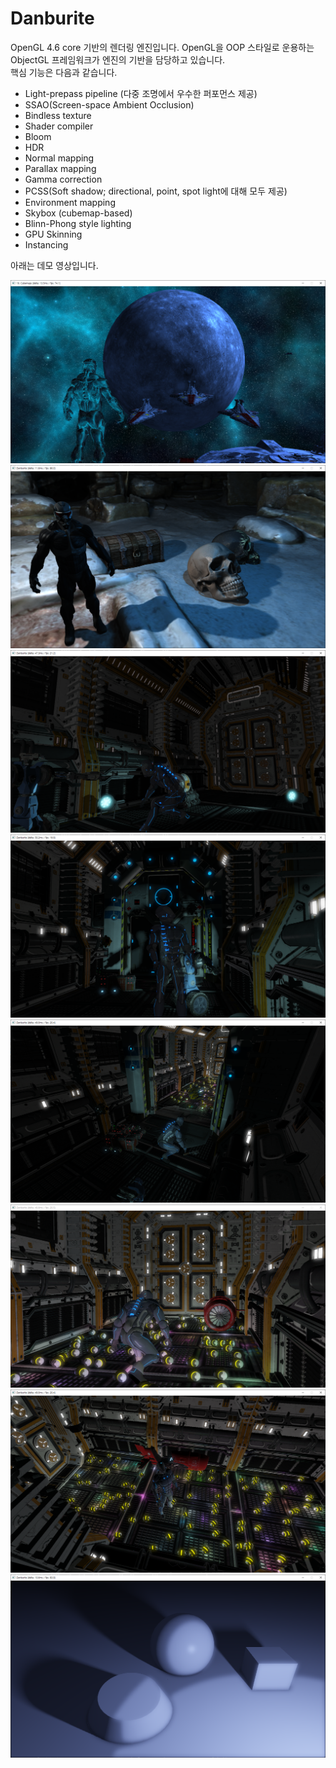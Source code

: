 # Danburite
<p>
OpenGL 4.6 core 기반의 렌더링 엔진입니다. OpenGL을 OOP 스타일로 운용하는 ObjectGL 프레임워크가 엔진의 기반을 담당하고 있습니다.<br>
핵심 기능은 다음과 같습니다.
</p>
<ul>
<li>Light-prepass pipeline (다중 조명에서 우수한 퍼포먼스 제공)
<li>SSAO(Screen-space Ambient Occlusion)
<li>Bindless texture
<li>Shader compiler
<li>Bloom
<li>HDR
<li>Normal mapping
<li>Parallax mapping
<li>Gamma correction
<li>PCSS(Soft shadow; directional, point, spot light에 대해 모두 제공)
<li>Environment mapping
<li>Skybox (cubemap-based)
<li>Blinn-Phong style lighting
<li>GPU Skinning
<li>Instancing
</ul>
<p>
아래는 데모 영상입니다.
</p>
<img src="./Environment mapping.png">
<img src="./Normal mapping.png">
<img src="./Light-Prepass1.png">
<img src="./Light-Prepass2.png">
<img src="./Light-Prepass3.png">
<img src="./Light-Prepass4.png">
<img src="./Light-Prepass5.png">
<img src="./SSAO+PCSS.png">
